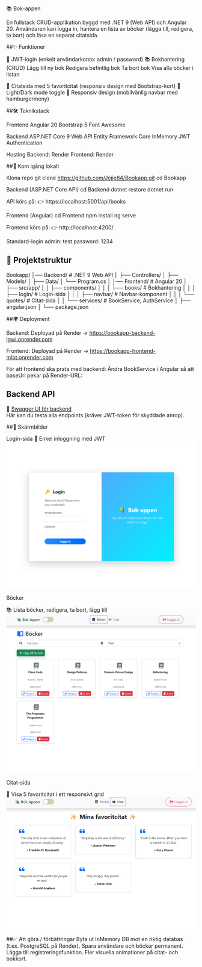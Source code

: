 📚 Bok-appen

En fullstack CRUD-applikation byggd med .NET 9 (Web API) och Angular 20.
Användaren kan logga in, hantera en lista av böcker (lägga till, redigera, ta bort) och läsa en separat citatsida.


##✨ Funktioner

🔑 JWT-login (enkelt användarkonto: admin / password)
📚 Bokhantering (CRUD)
    Lägg till ny bok
    Redigera befintlig bok
    Ta bort bok
    Visa alla böcker i listan

💬 Citatsida med 5 favoritcitat (responsiv design med Bootstrap-kort)
🌙 Light/Dark mode toggle
📱 Responsiv design (mobilvänlig navbar med hamburgermeny)


##🛠️ Teknikstack

Frontend
    Angular 20
    Bootstrap 5
    Font Awesome

Backend
    ASP.NET Core 9 Web API
    Entity Framework Core InMemory
    JWT Authentication

Hosting
    Backend: Render
    Frontend: Render


##🚀 Kom igång lokalt

Klona repo
    git clone https://github.com/Jojje84/Bookapp.git
    cd Bookapp

Backend (ASP.NET Core API)
    cd Backend
    dotnet restore
    dotnet run

API körs på:
👉 https://localhost:5001/api/books

Frontend (Angular)
    cd Frontend
    npm install
    ng serve

Frontend körs på:
👉 http://localhost:4200/

Standard-login
    admin: test
    password: 1234


## 📂 Projektstruktur

Bookapp/
│── Backend/ # .NET 9 Web API
│   ├── Controllers/
│   ├── Models/
│   ├── Data/
│   └── Program.cs
│
│── Frontend/ # Angular 20
│   ├── src/app/
│   │   ├── components/
│   │   │   ├── books/    # Bokhantering
│   │   │   ├── login/    # Login-sida
│   │   │   ├── navbar/   # Navbar-komponent
│   │   │   └── quotes/   # Citat-sida
│   │   └── services/     # BookService, AuthService
│   ├── angular.json
│   └── package.json



##🌍 Deployment

Backend:
Deployad på Render → https://bookapp-backend-lgwi.onrender.com

Frontend:
Deployad på Render → https://bookapp-frontend-mlbt.onrender.com

För att frontend ska prata med backend:
Ändra BookService i Angular så att baseUrl pekar på Render-URL:

## Backend API

🔗 [Swagger UI för backend](https://bookapp-backend-lgwi.onrender.com/swagger)  
Här kan du testa alla endpoints (kräver JWT-token för skyddade anrop).


##📸 Skärmbilder

Login-sida
🔑 Enkel inloggning med JWT
![Login-sida](screenshots/login.png)

Böcker

📚 Lista böcker, redigera, ta bort, lägg till
![Bocker-sida](screenshots/bocker.png)


Citat-sida

💬 Visa 5 favoritcitat i ett responsivt grid
![Citat-sida](screenshots/citat.png)


##✅ Att göra / förbättringar
    Byta ut InMemory DB mot en riktig databas (t.ex. PostgreSQL på Render).
    Spara användare och böcker permanent.
    Lägga till registreringsfunktion.
    Fler visuella animationer på citat- och bokkort.